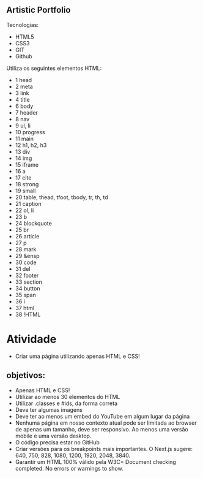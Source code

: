 ## Artistic Portfolio

Tecnologias:
- HTML5
- CSS3
- GIT
- Github

Utiliza os seguintes elementos HTML:
- 1 head
- 2 meta
- 3 link
- 4 title
- 6 body
- 7 header
- 8 nav
- 9 ul, li
- 10 progress
- 11 main 
- 12 h1, h2, h3
- 13 div
- 14 img
- 15 iframe
- 16 a
- 17 cite
- 18 strong
- 19 small
- 20 table, thead, tfoot, tbody, tr, th, td
- 21 caption
- 22 ol, li
- 23 b
- 24 blockquote
- 25 br
- 26 article
- 27 p
- 28 mark
- 29 &ensp
- 30 code
- 31 del
- 32 footer
- 33 section
- 34 button
- 35 span
- 36 i
- 37 html
- 38 !HTML 


# Atividade

- Criar uma página utilizando apenas HTML e CSS!

## objetivos:

* Apenas HTML e CSS!
* Utilizar ao menos 30 elementos do HTML
* Utilizar .classes e #ids, da forma correta
* Deve ter algumas imagens
* Deve ter ao menos um embed do YouTube em algum lugar da página
* Nenhuma página em nosso contexto atual pode ser limitada ao browser de apenas um tamanho, deve ser responsivo. Ao menos uma versão mobile e uma versão  desktop.
* O código precisa estar no GitHub
* Criar versões para os breakpoints mais importantes. O Next.js sugere: 640, 750, 828, 1080, 1200, 1920, 2048, 3840.
* Garantir um HTML 100% válido pela W3C= Document checking completed. No errors or warnings to show.


